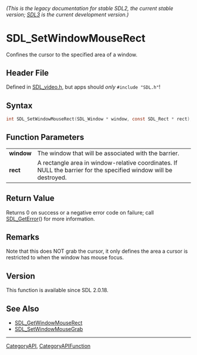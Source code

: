 ###### (This is the legacy documentation for stable SDL2, the current stable version; [SDL3](https://wiki.libsdl.org/SDL3/) is the current development version.)
# SDL_SetWindowMouseRect

Confines the cursor to the specified area of a window.

## Header File

Defined in [SDL_video.h](https://github.com/libsdl-org/SDL/blob/SDL2/include/SDL_video.h), but apps should _only_ `#include "SDL.h"`!

## Syntax

```c
int SDL_SetWindowMouseRect(SDL_Window * window, const SDL_Rect * rect);

```

## Function Parameters

|                |                                                                                                                  |
| -------------- | ---------------------------------------------------------------------------------------------------------------- |
| **window**     | The window that will be associated with the barrier.                                                             |
| **rect**       | A rectangle area in window-relative coordinates. If NULL the barrier for the specified window will be destroyed. |

## Return Value

Returns 0 on success or a negative error code on failure; call
[SDL_GetError](SDL_GetError)() for more information.

## Remarks

Note that this does NOT grab the cursor, it only defines the area a cursor
is restricted to when the window has mouse focus.

## Version

This function is available since SDL 2.0.18.

## See Also

* [SDL_GetWindowMouseRect](SDL_GetWindowMouseRect)
* [SDL_SetWindowMouseGrab](SDL_SetWindowMouseGrab)

----
[CategoryAPI](CategoryAPI), [CategoryAPIFunction](CategoryAPIFunction)

